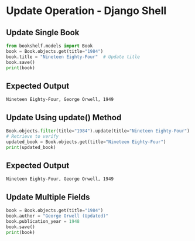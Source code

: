 # Update Operation - Django Shell

## Update Single Book
```python
from bookshelf.models import Book
book = Book.objects.get(title="1984")
book.title = "Nineteen Eighty-Four"  # Update title
book.save()
print(book)
```

## Expected Output
```
Nineteen Eighty-Four, George Orwell, 1949 
```

## Update Using update() Method
```python
Book.objects.filter(title="1984").update(title="Nineteen Eighty-Four")
# Retrieve to verify
updated_book = Book.objects.get(title="Nineteen Eighty-Four")
print(updated_book)
```

## Expected Output
```
Nineteen Eighty-Four, George Orwell, 1949 
```

## Update Multiple Fields
```python
book = Book.objects.get(title="1984")
book.author = "George Orwell (Updated)"
book.publication_year = 1948
book.save()
print(book)
```